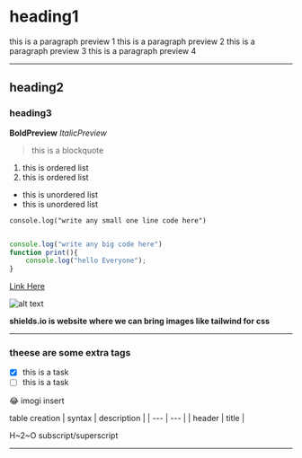 # heading1

this is a paragraph preview 1 
this is a paragraph preview 2
this is a paragraph preview 3
this is a paragraph preview 4

---

## heading2
### heading3

**BoldPreview**
*ItalicPreview*

>this is a blockquote

1. this is ordered list
2. this is ordered list

- this is unordered list
- this is unordered list

`console.log("write any small one line code here")`



```javascript

console.log("write any big code here")
function print(){
    console.log("hello Everyone");
}

```


[Link Here](http://google.com)

![alt text](image_location_here)


**shields.io is website where we can bring images like tailwind for css**

---
### theese are some extra tags 

<!-- github only -->
- [x] this is a task
- [ ] this is a task

:joy: imogi insert


table creation
| syntax | description |
| --- | --- |
| header | title |

H~2~O   subscript/superscript

---




